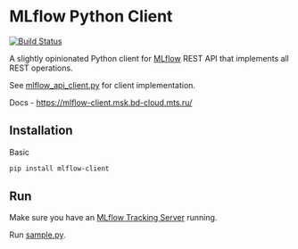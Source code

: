 # MLflow Python Client
[![Build Status](https://jenkins.bd.msk.mts.ru/job/Platform/job/DSX/job/mlflow-client/badge/icon)](https://jenkins.bd.msk.mts.ru/job/Platform/job/DSX/job/mlflow-client)

A slightly opinionated Python client for [MLflow](https://mlflow.org) REST API that implements all REST operations.

See [mlflow_api_client.py](mlflow_client/mlflow_api_client.py) for client implementation.

Docs - https://mlflow-client.msk.bd-cloud.mts.ru/

## Installation
Basic
```bash
pip install mlflow-client
```

## Run
Make sure you have an [MLflow Tracking Server](https://mlflow.org/docs/latest/tracking.html#running-a-tracking-server) running.

Run [sample.py](mlflow_client/sample/sample.py).
